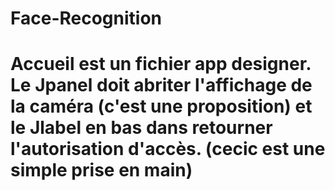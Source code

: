 # Face-Recognition

# Accueil est un fichier app designer. Le Jpanel doit abriter l'affichage de la caméra (c'est une proposition) et le Jlabel en bas dans retourner l'autorisation d'accès. (cecic est une simple prise en main)
